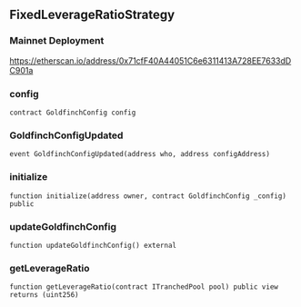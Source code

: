 ## FixedLeverageRatioStrategy

### Mainnet Deployment

https://etherscan.io/address/0x71cfF40A44051C6e6311413A728EE7633dDC901a

### config

```solidity
contract GoldfinchConfig config
```

### GoldfinchConfigUpdated

```solidity
event GoldfinchConfigUpdated(address who, address configAddress)
```

### initialize

```solidity
function initialize(address owner, contract GoldfinchConfig _config) public
```

### updateGoldfinchConfig

```solidity
function updateGoldfinchConfig() external
```

### getLeverageRatio

```solidity
function getLeverageRatio(contract ITranchedPool pool) public view returns (uint256)
```

